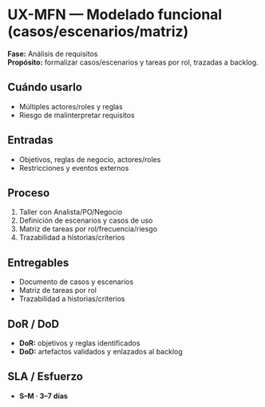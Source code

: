 # UX-MFN — Modelado funcional (casos/escenarios/matriz)
**Fase:** Análisis de requisitos  
**Propósito:** formalizar casos/escenarios y tareas por rol, trazadas a backlog.

## Cuándo usarlo
- Múltiples actores/roles y reglas
- Riesgo de malinterpretar requisitos

## Entradas
- Objetivos, reglas de negocio, actores/roles
- Restricciones y eventos externos

## Proceso
1. Taller con Analista/PO/Negocio
2. Definición de escenarios y casos de uso
3. Matriz de tareas por rol/frecuencia/riesgo
4. Trazabilidad a historias/criterios

## Entregables
- Documento de casos y escenarios
- Matriz de tareas por rol
- Trazabilidad a historias/criterios

## DoR / DoD
- **DoR:** objetivos y reglas identificados  
- **DoD:** artefactos validados y enlazados al backlog

## SLA / Esfuerzo
- **S–M · 3–7 días**
